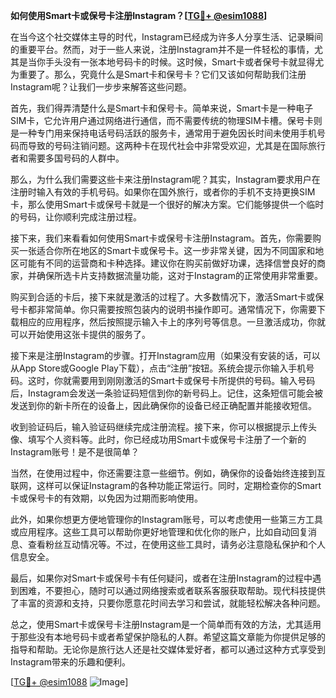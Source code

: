 **如何使用Smart卡或保号卡注册Instagram？[[TG💪+ @esim1088](https://t.me/s/esim1088)]**

在当今这个社交媒体主导的时代，Instagram已经成为许多人分享生活、记录瞬间的重要平台。然而，对于一些人来说，注册Instagram并不是一件轻松的事情，尤其是当你手头没有一张本地号码卡的时候。这时候，Smart卡或者保号卡就显得尤为重要了。那么，究竟什么是Smart卡和保号卡？它们又该如何帮助我们注册Instagram呢？让我们一步步来解答这些问题。

首先，我们得弄清楚什么是Smart卡和保号卡。简单来说，Smart卡是一种电子SIM卡，它允许用户通过网络进行通信，而不需要传统的物理SIM卡槽。保号卡则是一种专门用来保持电话号码活跃的服务卡，通常用于避免因长时间未使用手机号码而导致的号码注销问题。这两种卡在现代社会中非常受欢迎，尤其是在国际旅行者和需要多国号码的人群中。

那么，为什么我们需要这些卡来注册Instagram呢？其实，Instagram要求用户在注册时输入有效的手机号码。如果你在国外旅行，或者你的手机不支持更换SIM卡，那么使用Smart卡或保号卡就是一个很好的解决方案。它们能够提供一个临时的号码，让你顺利完成注册过程。

接下来，我们来看看如何使用Smart卡或保号卡注册Instagram。首先，你需要购买一张适合你所在地区的Smart卡或保号卡。这一步非常关键，因为不同国家和地区可能有不同的运营商和卡种选择。建议你在购买前做好功课，选择信誉良好的商家，并确保所选卡片支持数据流量功能，这对于Instagram的正常使用非常重要。

购买到合适的卡后，接下来就是激活的过程了。大多数情况下，激活Smart卡或保号卡都非常简单。你只需要按照包装内的说明书操作即可。通常情况下，你需要下载相应的应用程序，然后按照提示输入卡上的序列号等信息。一旦激活成功，你就可以开始使用这张卡提供的服务了。

接下来是注册Instagram的步骤。打开Instagram应用（如果没有安装的话，可以从App Store或Google Play下载），点击“注册”按钮。系统会提示你输入手机号码。这时，你就需要用到刚刚激活的Smart卡或保号卡所提供的号码。输入号码后，Instagram会发送一条验证码短信到你的新号码上。记住，这条短信可能会被发送到你的新卡所在的设备上，因此确保你的设备已经正确配置并能接收短信。

收到验证码后，输入验证码继续完成注册流程。接下来，你可以根据提示上传头像、填写个人资料等。此时，你已经成功用Smart卡或保号卡注册了一个新的Instagram账号！是不是很简单？

当然，在使用过程中，你还需要注意一些细节。例如，确保你的设备始终连接到互联网，这样可以保证Instagram的各种功能正常运行。同时，定期检查你的Smart卡或保号卡的有效期，以免因为过期而影响使用。

此外，如果你想更方便地管理你的Instagram账号，可以考虑使用一些第三方工具或应用程序。这些工具可以帮助你更好地管理和优化你的账户，比如自动回复消息、查看粉丝互动情况等。不过，在使用这些工具时，请务必注意隐私保护和个人信息安全。

最后，如果你对Smart卡或保号卡有任何疑问，或者在注册Instagram的过程中遇到困难，不要担心，随时可以通过网络搜索或者联系客服获取帮助。现代科技提供了丰富的资源和支持，只要你愿意花时间去学习和尝试，就能轻松解决各种问题。

总之，使用Smart卡或保号卡注册Instagram是一个简单而有效的方法，尤其适用于那些没有本地号码卡或者希望保护隐私的人群。希望这篇文章能为你提供足够的指导和帮助。无论你是旅行达人还是社交媒体爱好者，都可以通过这种方式享受到Instagram带来的乐趣和便利。

[[TG💪+ @esim1088](https://t.me/s/esim1088) ![Image](https://i.postimg.cc/4NQfJmqS/Snipaste-2025-05-13-00-14-12.png)]